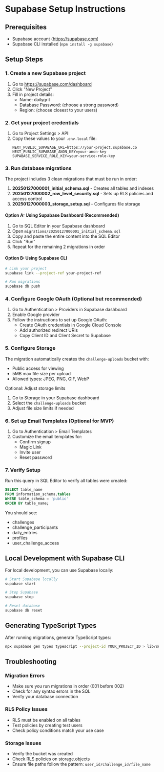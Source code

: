 # Supabase Setup Instructions

## Prerequisites
- Supabase account (https://supabase.com)
- Supabase CLI installed (`npm install -g supabase`)

## Setup Steps

### 1. Create a new Supabase project
1. Go to https://supabase.com/dashboard
2. Click "New Project"
3. Fill in project details:
   - Name: dailygrit
   - Database Password: (choose a strong password)
   - Region: (choose closest to your users)

### 2. Get your project credentials
1. Go to Project Settings > API
2. Copy these values to your `.env.local` file:
   ```env
   NEXT_PUBLIC_SUPABASE_URL=https://your-project.supabase.co
   NEXT_PUBLIC_SUPABASE_ANON_KEY=your-anon-key
   SUPABASE_SERVICE_ROLE_KEY=your-service-role-key
   ```

### 3. Run database migrations

The project includes 3 clean migrations that must be run in order:

1. **20250127000001_initial_schema.sql** - Creates all tables and indexes
2. **20250127000002_row_level_security.sql** - Sets up RLS policies and access control
3. **20250127000003_storage_setup.sql** - Configures file storage

#### Option A: Using Supabase Dashboard (Recommended)
1. Go to SQL Editor in your Supabase dashboard
2. Open `migrations/20250127000001_initial_schema.sql`
3. Copy and paste the entire content into the SQL Editor
4. Click "Run"
5. Repeat for the remaining 2 migrations in order

#### Option B: Using Supabase CLI
```bash
# Link your project
supabase link --project-ref your-project-ref

# Run migrations
supabase db push
```

### 4. Configure Google OAuth (Optional but recommended)

1. Go to Authentication > Providers in Supabase dashboard
2. Enable Google provider
3. Follow the instructions to set up Google OAuth:
   - Create OAuth credentials in Google Cloud Console
   - Add authorized redirect URIs
   - Copy Client ID and Client Secret to Supabase

### 5. Configure Storage

The migration automatically creates the `challenge-uploads` bucket with:
- Public access for viewing
- 5MB max file size per upload
- Allowed types: JPEG, PNG, GIF, WebP

Optional: Adjust storage limits
1. Go to Storage in your Supabase dashboard
2. Select the `challenge-uploads` bucket
3. Adjust file size limits if needed

### 6. Set up Email Templates (Optional for MVP)

1. Go to Authentication > Email Templates
2. Customize the email templates for:
   - Confirm signup
   - Magic Link
   - Invite user
   - Reset password

### 7. Verify Setup

Run this query in SQL Editor to verify all tables were created:

```sql
SELECT table_name
FROM information_schema.tables
WHERE table_schema = 'public'
ORDER BY table_name;
```

You should see:
- challenges
- challenge_participants
- daily_entries
- profiles
- user_challenge_access

## Local Development with Supabase CLI

For local development, you can use Supabase locally:

```bash
# Start Supabase locally
supabase start

# Stop Supabase
supabase stop

# Reset database
supabase db reset
```

## Generating TypeScript Types

After running migrations, generate TypeScript types:

```bash
npx supabase gen types typescript --project-id YOUR_PROJECT_ID > lib/supabase/database.types.ts
```

## Troubleshooting

### Migration Errors
- Make sure you run migrations in order (001 before 002)
- Check for any syntax errors in the SQL
- Verify your database connection

### RLS Policy Issues
- RLS must be enabled on all tables
- Test policies by creating test users
- Check policy conditions match your use case

### Storage Issues
- Verify the bucket was created
- Check RLS policies on storage.objects
- Ensure file paths follow the pattern: `user_id/challenge_id/file_name`
